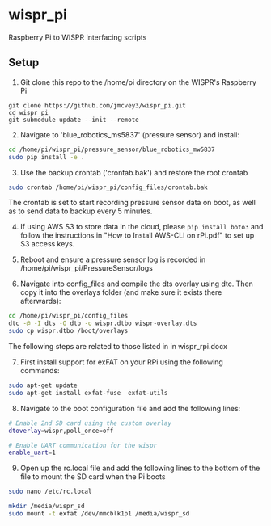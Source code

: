 # wispr_pi
Raspberry Pi to WISPR interfacing scripts

## Setup
1. Git clone this repo to the /home/pi directory on the WISPR's Raspberry Pi
```
git clone https://github.com/jmcvey3/wispr_pi.git
cd wispr_pi
git submodule update --init --remote
```
2. Navigate to 'blue_robotics_ms5837' (pressure sensor) and install:
```bash
cd /home/pi/wispr_pi/pressure_sensor/blue_robotics_mw5837
sudo pip install -e .
```

3. Use the backup crontab ('crontab.bak') and restore the root crontab 
```bash
sudo crontab /home/pi/wispr_pi/config_files/crontab.bak
```
   The crontab is set to start recording pressure sensor data on boot, as well as to send data to backup
   every 5 minutes.
 
4. If using AWS S3 to store data in the cloud, please `pip install boto3` and follow the instructions in "How to Install AWS-CLI on rPi.pdf" to set up S3 access keys.

5. Reboot and ensure a pressure sensor log is recorded in /home/pi/wispr_pi/PressureSensor/logs

6. Navigate into config_files and compile the dts overlay using dtc. Then copy it into the overlays folder (and make sure it exists there afterwards):
```bash
cd /home/pi/wispr_pi/config_files
dtc -@ -I dts -O dtb -o wispr.dtbo wispr-overlay.dts
sudo cp wispr.dtbo /boot/overlays
```

The following steps are related to those listed in in wispr_rpi.docx

7. First install support for exFAT on your RPi using the following commands:
```bash
sudo apt-get update
sudo apt-get install exfat-fuse  exfat-utils 
```

8. Navigate to the boot configuration file and add the following lines:
```bash
# Enable 2nd SD card using the custom overlay
dtoverlay=wispr,poll_once=off

# Enable UART communication for the wispr
enable_uart=1
```

9. Open up the rc.local file and add the following lines to the bottom of the file to mount the SD card when the Pi boots
```bash
sudo nano /etc/rc.local

mkdir /media/wispr_sd
sudo mount -t exfat /dev/mmcblk1p1 /media/wispr_sd
```
